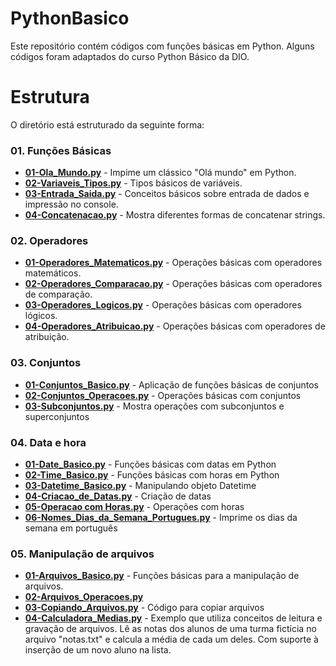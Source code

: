 # PythonBasico
Este repositório contém códigos com funções básicas em Python. Alguns códigos foram adaptados do curso Python Básico da DIO.

# Estrutura
O diretório está estruturado da seguinte forma:

### 01. Funções Básicas
* <a href="https://github.com/wildson-lab/PythonBasico/blob/main/01-Funcoes_Basicas/01-Ola_Mundo.py">**01-Ola_Mundo.py**</a> - Impime um clássico "Olá mundo" em Python.
* <a href="https://github.com/wildson-lab/PythonBasico/blob/main/01-Funcoes_Basicas/02-Variaveis_Tipos.py">**02-Variaveis_Tipos.py**</a> - Tipos básicos de variáveis.
* <a href="https://github.com/wildson-lab/PythonBasico/blob/main/01-Funcoes_Basicas/03-Entrada_Saida.py">**03-Entrada_Saida.py**</a> - Conceitos básicos sobre entrada de dados e impressão no console.
* <a href="https://github.com/wildson-lab/PythonBasico/blob/main/01-Funcoes_Basicas/04-Concatenacao.py">**04-Concatenacao.py**</a> - Mostra diferentes formas de concatenar strings.

### 02. Operadores
* <a href="https://github.com/wildson-lab/PythonBasico/blob/main/02-Operadores/01-Operadores_Matematicos.py">**01-Operadores_Matematicos.py**</a> - Operações básicas com operadores matemáticos.
* <a href="https://github.com/wildson-lab/PythonBasico/blob/main/02-Operadores/02-Operadores_Comparacao.py">**02-Operadores_Comparacao.py**</a> - Operações básicas com operadores de comparação.
* <a href="https://github.com/wildson-lab/PythonBasico/blob/main/02-Operadores/03-Operadores_Logicos.py">**03-Operadores_Logicos.py**</a> - Operações básicas com operadores lógicos.
* <a href="https://github.com/wildson-lab/PythonBasico/blob/main/02-Operadores/04-Operadores_Atribuicao.py">**04-Operadores_Atribuicao.py**</a> - Operações básicas com operadores de atribuição.

### 03. Conjuntos
* <a href="https://github.com/wildson-lab/PythonBasico/blob/main/03-Conjuntos/01-Conjuntos_Basico.py">**01-Conjuntos_Basico.py**</a> - Aplicação de funções básicas de conjuntos
* <a href="https://github.com/wildson-lab/PythonBasico/blob/main/03-Conjuntos/02-Conjuntos_Operacoes.py">**02-Conjuntos_Operacoes.py**</a> - Operações básicas com conjuntos
* <a href="https://github.com/wildson-lab/PythonBasico/blob/main/03-Conjuntos/03-Subconjuntos.py">**03-Subconjuntos.py**</a> - Mostra operações com subconjuntos e superconjuntos

### 04. Data e hora
* <a href="https://github.com/wildson-lab/PythonBasico/blob/main/04-Data_Hora/01-Date_Basico.py">**01-Date_Basico.py**</a> - Funções básicas com datas em Python
* <a href="https://github.com/wildson-lab/PythonBasico/blob/main/04-Data_Hora/02-Time_Basico.py">**02-Time_Basico.py**</a> - Funções básicas com horas em Python
* <a href="https://github.com/wildson-lab/PythonBasico/blob/main/04-Data_Hora/03-Datetime_Basico.py">**03-Datetime_Basico.py**</a> - Manipulando objeto Datetime
* <a href="https://github.com/wildson-lab/PythonBasico/blob/main/04-Data_Hora/04-Criacao_de_Datas.py">**04-Criacao_de_Datas.py**</a> - Criação de datas 
* <a href="https://github.com/wildson-lab/PythonBasico/blob/main/04-Data_Hora/05-Operacao%20com%20Horas.py">**05-Operacao com Horas.py**</a> - Operações com horas
* <a href="https://github.com/wildson-lab/PythonBasico/blob/main/04-Data_Hora/06-Nomes_Dias_da_Semana_Portugues.py">**06-Nomes_Dias_da_Semana_Portugues.py**</a> - Imprime os dias da semana em português

### 05. Manipulação de arquivos
* <a href="https://github.com/wildson-lab/PythonBasico/blob/main/05-Manipula%C3%A7%C3%A3o_Arquivos/01-Arquivos_Basico.py">**01-Arquivos_Basico.py**</a> - Funções básicas para a manipulação de arquivos.
* <a href="https://github.com/wildson-lab/PythonBasico/blob/main/05-Manipula%C3%A7%C3%A3o_Arquivos/02-Arquivos_Operacoes.py">**02-Arquivos_Operacoes.py**</a>
* <a href="https://github.com/wildson-lab/PythonBasico/blob/main/05-Manipula%C3%A7%C3%A3o_Arquivos/03-Copiando_Arquivos.py">**03-Copiando_Arquivos.py**</a> - Código para copiar arquivos
* <a href="https://github.com/wildson-lab/PythonBasico/blob/main/05-Manipula%C3%A7%C3%A3o_Arquivos/04-Calculadora_Medias.py">**04-Calculadora_Medias.py**</a> - Exemplo que utiliza conceitos de leitura e gravação de arquivos. Lê as notas dos alunos de uma turma fictícia no arquivo "notas.txt" e calcula a média de cada um deles. Com suporte à inserção de um novo aluno na lista.
